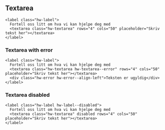 ## Textarea

```html|plain,light
<label class="hw-label">
  Fortell oss litt om hva vi kan hjelpe deg med
  <textarea class="hw-textarea" rows="4" cols="50" placeholder="Skriv tekst her"></textarea>
</label>
```





### Textarea with error

```html|plain,light
<label class="hw-label">
  Fortell oss litt om hva vi kan hjelpe deg med
  <textarea class="hw-textarea hw-textarea--error" rows="4" cols="50" placeholder="Skriv tekst her"></textarea>
  <div class="hw-error hw-error--align-left">Teksten er ugyldig</div>
</label>
```




### Textarea disabled

```html|plain,light
<label class="hw-label hw-label--disabled">
  Fortell oss litt om hva vi kan hjelpe deg med
  <textarea class="hw-textarea" disabled rows="4" cols="50" placeholder="Skriv tekst her"></textarea>
</label>
```
